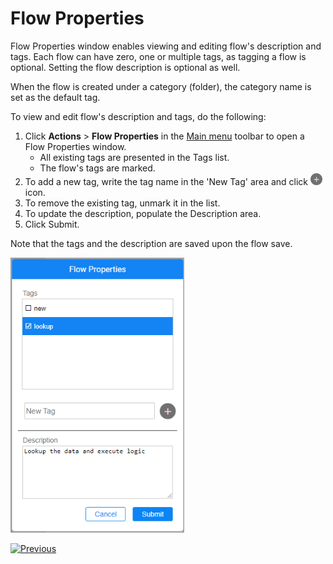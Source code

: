 # Flow Properties

Flow Properties window enables viewing and editing flow's description and tags. Each flow can have zero, one or multiple tags, as tagging a flow is optional. Setting the flow description is optional as well. 

When the flow is created under a category (folder), the category name is set as the default tag.

To view and edit flow's description and tags, do the following:

1. Click **Actions** > **Flow Properties** in the [Main menu](18_broadway_flow_window.md#main-menu) toolbar to open a Flow Properties window. 
    * All existing tags are presented in the Tags list. 
    * The flow's tags are marked. 
2. To add a new tag, write the tag name in the 'New Tag' area and click <img src="images/plus.png" style="zoom:60%;" /> icon. 
3. To remove the existing tag, unmark it in the list.
4. To update the description, populate the Description area.
5. Click Submit.

Note that the tags and the description are saved upon the flow save.

<img src="images/99_33_flow_prop.png" style="zoom:80%;" /> 



[![Previous](/articles/images/Previous.png)](32_reset_actor_state.md)
